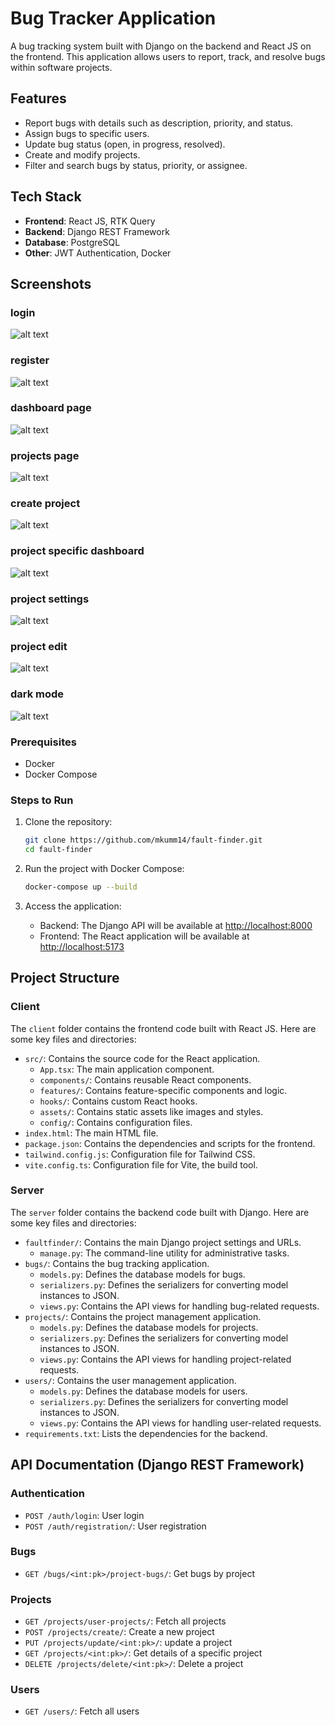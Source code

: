# Bug Tracker Application

A bug tracking system built with Django on the backend and React JS on the frontend. This application allows users to report, track, and resolve bugs within software projects.

## Features
- Report bugs with details such as description, priority, and status.
- Assign bugs to specific users.
- Update bug status (open, in progress, resolved).
- Create and modify projects.
- Filter and search bugs by status, priority, or assignee.

## Tech Stack
- **Frontend**: React JS, RTK Query
- **Backend**: Django REST Framework
- **Database**: PostgreSQL
- **Other**: JWT Authentication, Docker


## Screenshots

### login
![alt text](image-1.png)


### register
![alt text](image-2.png)

### dashboard page
![alt text](image-3.png)

### projects page
![alt text](image-4.png)

### create project 
![alt text](image-5.png)

### project specific dashboard
![alt text](image-6.png)

### project settings
![alt text](image-7.png)

### project edit 
![alt text](image-8.png)

### dark mode
![alt text](image-9.png)

### Prerequisites
- Docker
- Docker Compose

### Steps to Run

1. Clone the repository:
   ```bash
   git clone https://github.com/mkumm14/fault-finder.git
   cd fault-finder
   ```

2. Run the project with Docker Compose:
    ```bash
    docker-compose up --build
    ```

3. Access the application:
    - Backend: The Django API will be available at [http://localhost:8000](http://localhost:8000)
    - Frontend: The React application will be available at [http://localhost:5173](http://localhost:5173)

## Project Structure

### Client

The `client` folder contains the frontend code built with React JS. Here are some key files and directories:

- `src/`: Contains the source code for the React application.
  - `App.tsx`: The main application component.
  - `components/`: Contains reusable React components.
  - `features/`: Contains feature-specific components and logic.
  - `hooks/`: Contains custom React hooks.
  - `assets/`: Contains static assets like images and styles.
  - `config/`: Contains configuration files.
- `index.html`: The main HTML file.
- `package.json`: Contains the dependencies and scripts for the frontend.
- `tailwind.config.js`: Configuration file for Tailwind CSS.
- `vite.config.ts`: Configuration file for Vite, the build tool.

### Server

The `server` folder contains the backend code built with Django. Here are some key files and directories:

- `faultfinder/`: Contains the main Django project settings and URLs.
  - `manage.py`: The command-line utility for administrative tasks.
- `bugs/`: Contains the bug tracking application.
  - `models.py`: Defines the database models for bugs.
  - `serializers.py`: Defines the serializers for converting model instances to JSON.
  - `views.py`: Contains the API views for handling bug-related requests.
- `projects/`: Contains the project management application.
  - `models.py`: Defines the database models for projects.
  - `serializers.py`: Defines the serializers for converting model instances to JSON.
  - `views.py`: Contains the API views for handling project-related requests.
- `users/`: Contains the user management application.
  - `models.py`: Defines the database models for users.
  - `serializers.py`: Defines the serializers for converting model instances to JSON.
  - `views.py`: Contains the API views for handling user-related requests.
- `requirements.txt`: Lists the dependencies for the backend.

## API Documentation (Django REST Framework)

### Authentication
- `POST /auth/login`: User login
- `POST /auth/registration/`: User registration

### Bugs
- `GET /bugs/<int:pk>/project-bugs/`: Get bugs by project


### Projects
- `GET /projects/user-projects/`: Fetch all projects
- `POST /projects/create/`: Create a new project
- `PUT /projects/update/<int:pk>/`: update a project
- `GET /projects/<int:pk>/`: Get details of a specific project
- `DELETE /projects/delete/<int:pk>/`: Delete a project

### Users
- `GET /users/`: Fetch all users
